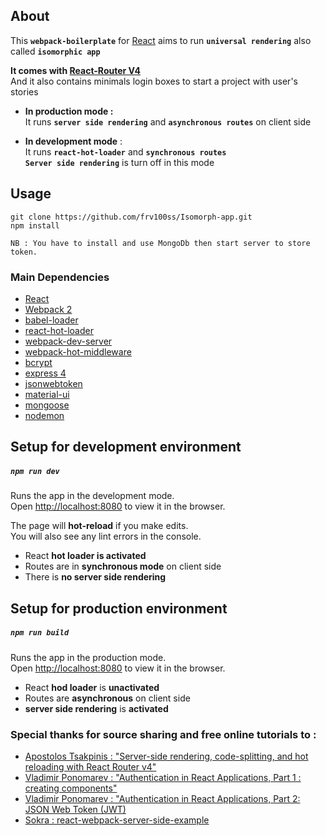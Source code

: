 ## About

This **`webpack-boilerplate`** for [React](https://facebook.github.io/react/) aims to run **`universal rendering`** also called **`isomorphic app`** <br>

**It comes with [React-Router V4](https://reacttraining.com/react-router/web/guides/quick-start)** <br>
And it also contains minimals login boxes to start a project with user's stories 

* **In production mode :** <br> 
It runs **`server side rendering`** and **`asynchronous routes`** on client side <br>

* **In development mode** : <br>
It runs **`react-hot-loader`** and **`synchronous routes`** <br>
**`Server side rendering`** is turn off in this mode

## Usage

```
git clone https://github.com/frv100ss/Isomorph-app.git
npm install

NB : You have to install and use MongoDb then start server to store token. 

```

### Main Dependencies

* [React](https://facebook.github.io/react/)
* [Webpack 2](https://webpack.js.org/)
* [babel-loader](https://github.com/babel/babel-loader)
* [react-hot-loader](https://github.com/gaearon/react-hot-loader)
* [webpack-dev-server](http://webpack.github.io/docs/webpack-dev-server.html)
* [webpack-hot-middleware](https://github.com/glenjamin/webpack-hot-middleware)
* [bcrypt](https://www.bcrypt.fr/)
* [express 4](http://expressjs.com/fr/api.html)
* [jsonwebtoken](https://www.jsonwebtoken.io/)
* [material-ui](http://www.material-ui.com/#/)
* [mongoose](http://mongoosejs.com/)
* [nodemon](https://nodemon.io/)
    
    
## Setup for development environment

##### `npm run dev`

Runs the app in the development mode.<br>
Open [http://localhost:8080](http://localhost:8080) to view it in the browser.

The page will **hot-reload** if you make edits.<br>
You will also see any lint errors in the console.

* React **hot loader is activated** 
* Routes are in **synchronous mode** on client side
* There is **no server side rendering** 

## Setup for production environment

##### `npm run build`

Runs the app in the production mode.<br>
Open [http://localhost:8080](http://localhost:8080) to view it in the browser.

* React **hod loader** is **unactivated** 
* Routes are **asynchronous** on client side
* **server side rendering** is **activated**

### Special thanks for source sharing and free online tutorials to :

* [Apostolos Tsakpinis : "Server-side rendering, code-splitting, and hot reloading with React Router v4"](https://medium.com/@apostolos/server-side-rendering-code-splitting-and-hot-reloading-with-react-router-v4-87239cfc172c)
* [Vladimir Ponomarev : "Authentication in React Applications, Part 1 : creating components"](https://vladimirponomarev.com/blog/authentication-in-react-apps-creating-components)
* [Vladimir Ponomarev : "Authentication in React Applications, Part 2: JSON Web Token (JWT)](https://vladimirponomarev.com/blog/authentication-in-react-apps-jwt)
* [Sokra : react-webpack-server-side-example](https://github.com/webpack/react-webpack-server-side-example)
